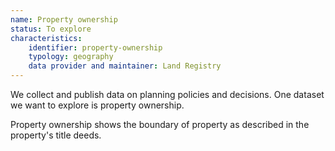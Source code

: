 ```yaml
---
name: Property ownership
status: To explore
characteristics:
    identifier: property-ownership
    typology: geography
    data provider and maintainer: Land Registry 
---
```


We collect and publish data on planning policies and decisions. One dataset we want to explore is property ownership. 

Property ownership shows the boundary of property as described in the property's title deeds.

